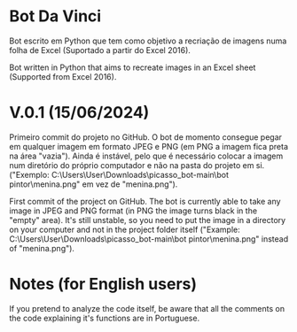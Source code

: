 # Bot Da Vinci
Bot escrito em Python que tem como objetivo a recriação de imagens numa folha de Excel (Suportado a partir do Excel 2016).

Bot written in Python that aims to recreate images in an Excel sheet (Supported from Excel 2016).

# V.0.1 (15/06/2024)

Primeiro commit do projeto no GitHub. O bot de momento consegue pegar em qualquer imagem em formato JPEG e PNG (em PNG a imagem fica preta na área "vazia").
Ainda é instável, pelo que é necessário colocar a imagem num diretório do próprio computador e não na pasta do projeto em si. ("Exemplo: C:\Users\User\Downloads\picasso_bot-main\bot pintor\menina.png" em vez de "menina.png").

First commit of the project on GitHub. The bot is currently able to take any image in JPEG and PNG format (in PNG the image turns black in the "empty" area).
It's still unstable, so you need to put the image in a directory on your computer and not in the project folder itself ("Example: C:\Users\User\Downloads\picasso_bot-main\bot pintor\menina.png" instead of "menina.png").

# Notes (for English users)

If you pretend to analyze the code itself, be aware that all the comments on the code explaining it's functions are in Portuguese.
